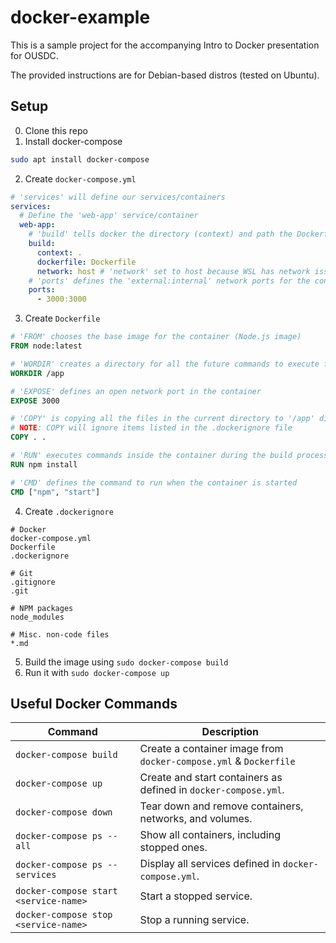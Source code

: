 # docker-example

This is a sample project for the accompanying Intro to Docker presentation for OUSDC.

The provided instructions are for Debian-based distros (tested on Ubuntu).

## Setup
0. Clone this repo
1. Install docker-compose
```bash
sudo apt install docker-compose
```
2. Create `docker-compose.yml`
```yml
# 'services' will define our services/containers
services:
  # Define the 'web-app' service/container
  web-app:
    # 'build' tells docker the directory (context) and path the Dockerfile (dockerfile)
    build:
      context: .
      dockerfile: Dockerfile
      network: host # 'network' set to host because WSL has network issues otherwise
    # 'ports' defines the 'external:internal' network ports for the container
    ports:
      - 3000:3000
```
3. Create `Dockerfile`
```Dockerfile
# 'FROM' chooses the base image for the container (Node.js image)
FROM node:latest

# 'WORDIR' creates a directory for all the future commands to execute from
WORKDIR /app

# 'EXPOSE' defines an open network port in the container
EXPOSE 3000

# 'COPY' is copying all the files in the current directory to '/app' directory
# NOTE: COPY will ignore items listed in the .dockerignore file
COPY . .

# 'RUN' executes commands inside the container during the build process
RUN npm install

# 'CMD' defines the command to run when the container is started
CMD ["npm", "start"]
```
4. Create `.dockerignore`
```plaintext
# Docker
docker-compose.yml
Dockerfile
.dockerignore

# Git
.gitignore
.git

# NPM packages
node_modules

# Misc. non-code files
*.md
```
5. Build the image using `sudo docker-compose build`
6. Run it with `sudo docker-compose up`

## Useful Docker Commands
| Command                               | Description                                                       |
|---------------------------------------|-------------------------------------------------------------------|
| `docker-compose build`                | Create a container image from `docker-compose.yml` & `Dockerfile` |
| `docker-compose up`                   | Create and start containers as defined in `docker-compose.yml`.   |
| `docker-compose down`                 | Tear down and remove containers, networks, and volumes.           |
| `docker-compose ps --all`             | Show all containers, including stopped ones.                      |
| `docker-compose ps --services`        | Display all services defined in `docker-compose.yml`.             |
| `docker-compose start <service-name>` | Start a stopped service.                                          |
| `docker-compose stop <service-name>`  | Stop a running service.                                           |
